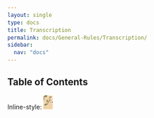 ```yaml
---
layout: single
type: docs
title: Transcription
permalink: docs/General-Rules/Transcription/
sidebar:
  nav: "docs"
---
```


## Table of Contents


Inline-style: 
![ye]( assets\pictures\transcription\ye.png "ye")
